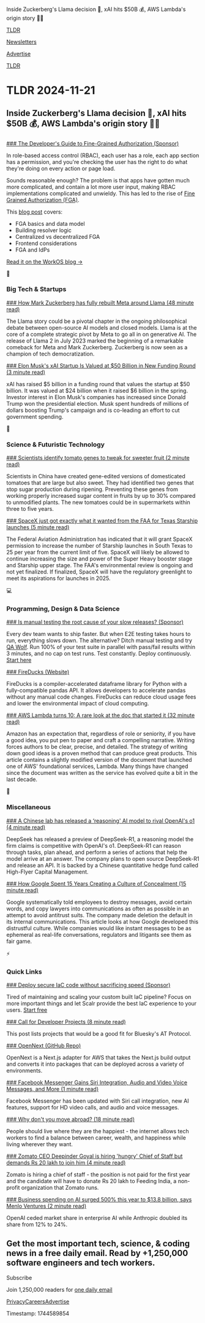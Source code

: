 Inside Zuckerberg's Llama decision 🤖, xAI hits $50B 💰, AWS Lambda's origin story 👨‍💻

[TLDR](/)

[Newsletters](/newsletters)

[Advertise](https://advertise.tldr.tech/)

[TLDR](/)

# TLDR 2024-11-21

## Inside Zuckerberg's Llama decision 🤖, xAI hits $50B 💰, AWS Lambda's origin story 👨‍💻

### 

[### The Developer's Guide to Fine-Grained Authorization (Sponsor)](https://workos.com/blog/the-developers-guide-to-fine-grained-authorization?utm_medium=newsletter&amp;utm_source=tldr-tech&amp;utm_campaign=20241121)

In role-based access control (RBAC), each user has a role, each app section has a permission, and you're checking the user has the right to do what they're doing on every action or page load.

Sounds reasonable enough? The problem is that apps have gotten much more complicated, and contain a lot more user input, making RBAC implementations complicated and unwieldy. This has led to the rise of [Fine Grained Authorization (FGA)](https://workos.com/blog/the-developers-guide-to-fine-grained-authorization?utm_medium=newsletter&utm_source=tldr-tech&utm_campaign=20241121).

This [blog post](https://workos.com/blog/the-developers-guide-to-fine-grained-authorization?utm_medium=newsletter&utm_source=tldr-tech&utm_campaign=20241121) covers:

* FGA basics and data model
* Building resolver logic
* Centralized vs decentralized FGA
* Frontend considerations
* FGA and IdPs

[Read it on the WorkOS blog →](https://workos.com/blog/the-developers-guide-to-fine-grained-authorization?utm_medium=newsletter&utm_source=tldr-tech&utm_campaign=20241121)

📱

### Big Tech & Startups

[### How Mark Zuckerberg has fully rebuilt Meta around Llama (48 minute read)](https://finance.yahoo.com/news/mark-zuckerberg-went-meta-major-103000635.html?utm_source=tldrnewsletter)

The Llama story could be a pivotal chapter in the ongoing philosophical debate between open-source AI models and closed models. Llama is at the core of a complete strategic pivot by Meta to go all in on generative AI. The release of Llama 2 in July 2023 marked the beginning of a remarkable comeback for Meta and Mark Zuckerberg. Zuckerberg is now seen as a champion of tech democratization.

[### Elon Musk's xAI Startup Is Valued at $50 Billion in New Funding Round (3 minute read)](https://www.wsj.com/tech/ai/elon-musks-startup-xai-valued-at-50-billion-in-new-funding-round-7e3669dc?st=E2hBH3&reflink=desktopwebshare_permalink&utm_source=tldrnewsletter)

xAI has raised $5 billion in a funding round that values the startup at $50 billion. It was valued at $24 billion when it raised $6 billion in the spring. Investor interest in Elon Musk's companies has increased since Donald Trump won the presidential election. Musk spent hundreds of millions of dollars boosting Trump's campaign and is co-leading an effort to cut government spending.

🚀

### Science & Futuristic Technology

[### Scientists identify tomato genes to tweak for sweeter fruit (2 minute read)](https://www.theguardian.com/science/2024/nov/13/tomatoes-gene-editing-sweeter-fruit?utm_source=tldrnewsletter)

Scientists in China have created gene-edited versions of domesticated tomatoes that are large but also sweet. They had identified two genes that stop sugar production during ripening. Preventing these genes from working properly increased sugar content in fruits by up to 30% compared to unmodified plants. The new tomatoes could be in supermarkets within three to five years.

[### SpaceX just got exactly what it wanted from the FAA for Texas Starship launches (5 minute read)](https://arstechnica.com/space/2024/11/spacex-just-got-exactly-what-it-wanted-from-the-faa-for-texas-starship-launches/?utm_source=tldrnewsletter)

The Federal Aviation Administration has indicated that it will grant SpaceX permission to increase the number of Starship launches in South Texas to 25 per year from the current limit of five. SpaceX will likely be allowed to continue increasing the size and power of the Super Heavy booster stage and Starship upper stage. The FAA's environmental review is ongoing and not yet finalized. If finalized, SpaceX will have the regulatory greenlight to meet its aspirations for launches in 2025.

💻

### Programming, Design & Data Science

[### Is manual testing the root cause of your slow releases? (Sponsor)](https://www.qawolf.com/?utm_campaign=CutQACycles11212024&amp;utm_source=tldr&amp;utm_medium=newsletter)

Every dev team wants to ship faster. But when E2E testing takes hours to run, everything slows down. The alternative? Ditch manual testing and try [QA Wolf](https://www.qawolf.com/?utm_campaign=CutQACycles11212024&utm_source=tldr&utm_medium=newsletter). Run 100% of your test suite in parallel with pass/fail results within 3 minutes, and no cap on test runs. Test constantly. Deploy continuously. [Start here](https://www.qawolf.com/?utm_campaign=CutQACycles11212024&utm_source=tldr&utm_medium=newsletter)

[### FireDucks (Website)](https://fireducks-dev.github.io/?utm_source=tldrnewsletter)

FireDucks is a compiler-accelerated dataframe library for Python with a fully-compatible pandas API. It allows developers to accelerate pandas without any manual code changes. FireDucks can reduce cloud usage fees and lower the environmental impact of cloud computing.

[### AWS Lambda turns 10: A rare look at the doc that started it (32 minute read)](https://www.allthingsdistributed.com/2024/11/aws-lambda-turns-10-a-rare-look-at-the-doc-that-started-it.html?utm_source=tldrnewsletter)

Amazon has an expectation that, regardless of role or seniority, if you have a good idea, you put pen to paper and craft a compelling narrative. Writing forces authors to be clear, precise, and detailed. The strategy of writing down good ideas is a proven method that can produce great products. This article contains a slightly modified version of the document that launched one of AWS' foundational services, Lambda. Many things have changed since the document was written as the service has evolved quite a bit in the last decade.

🎁

### Miscellaneous

[### A Chinese lab has released a ‘reasoning' AI model to rival OpenAI's o1 (4 minute read)](https://techcrunch.com/2024/11/20/a-chinese-lab-has-released-a-model-to-rival-openais-o1/?utm_source=tldrnewsletter)

DeepSeek has released a preview of DeepSeek-R1, a reasoning model the firm claims is competitive with OpenAI's o1. DeepSeek-R1 can reason through tasks, plan ahead, and perform a series of actions that help the model arrive at an answer. The company plans to open source DeepSeek-R1 and release an API. It is backed by a Chinese quantitative hedge fund called High-Flyer Capital Management.

[### How Google Spent 15 Years Creating a Culture of Concealment (15 minute read)](https://www.nytimes.com/2024/11/20/technology/google-antitrust-employee-messages.html?unlocked_article_code=1.bk4.kmnp._lIrG7QdlfUD&smid=url-share&utm_source=tldrnewsletter)

Google systematically told employees to destroy messages, avoid certain words, and copy lawyers into communications as often as possible in an attempt to avoid antitrust suits. The company made deletion the default in its internal communications. This article looks at how Google developed this distrustful culture. While companies would like instant messages to be as ephemeral as real-life conversations, regulators and litigants see them as fair game.

⚡

### Quick Links

[### Deploy secure IaC code without sacrificing speed (Sponsor)](https://www.scalr.com/?utm_medium=newsletter&amp;utm_source=tldr-tech&amp;utm_campaign=20241121)

Tired of maintaining and scaling your custom built IaC pipeline? Focus on more important things and let Scalr provide the best IaC experience to your users. [Start free](https://www.scalr.com/?utm_medium=newsletter&utm_source=tldr-tech&utm_campaign=20241121)

[### Call for Developer Projects (8 minute read)](https://github.com/bluesky-social/atproto/discussions/3049?utm_source=tldrnewsletter)

This post lists projects that would be a good fit for Bluesky's AT Protocol.

[### OpenNext (GitHub Repo)](https://github.com/opennextjs/opennextjs-aws?utm_source=tldrnewsletter)

OpenNext is a Next.js adapter for AWS that takes the Next.js build output and converts it into packages that can be deployed across a variety of environments.

[### Facebook Messenger Gains Siri Integration, Audio and Video Voice Messages, and More (1 minute read)](https://www.macrumors.com/2024/11/20/facebook-messenger-siri-integration/?utm_source=tldrnewsletter)

Facebook Messenger has been updated with Siri call integration, new AI features, support for HD video calls, and audio and voice messages.

[### Why don't you move abroad? (18 minute read)](https://orkohunter.net/blog/why-dont-you-move-abroad/?utm_source=tldrnewsletter)

People should live where they are the happiest - the internet allows tech workers to find a balance between career, wealth, and happiness while living wherever they want.

[### Zomato CEO Deepinder Goyal is hiring 'hungry' Chief of Staff but demands Rs 20 lakh to join him (4 minute read)](https://economictimes.indiatimes.com/news/new-updates/zomato-ceo-deepinder-goyal-is-hiring-hungry-chief-of-staff-but-demands-rs-20-lakh-to-join-him/articleshow/115491316.cms?from=mdr&amp;utm_source=tldrnewsletter)

Zomato is hiring a chief of staff - the position is not paid for the first year and the candidate will have to donate Rs 20 lakh to Feeding India, a non-profit organization that Zomato runs.

[### Business spending on AI surged 500% this year to $13.8 billion, says Menlo Ventures (2 minute read)](https://www.cnbc.com/2024/11/20/business-spending-on-ai-surged-500percent-this-year-to-13point8-billion-says-menlo-ventures.html?utm_source=tldrnewsletter)

OpenAI ceded market share in enterprise AI while Anthropic doubled its share from 12% to 24%.

## Get the most important tech, science, & coding news in a free daily email. Read by +1,250,000 software engineers and tech workers.

Subscribe

Join 1,250,000 readers for [one daily email](/api/latest/tech)

[Privacy](/privacy)[Careers](https://jobs.ashbyhq.com/tldr.tech)[Advertise](/tech/advertise)

Timestamp: 1744589854